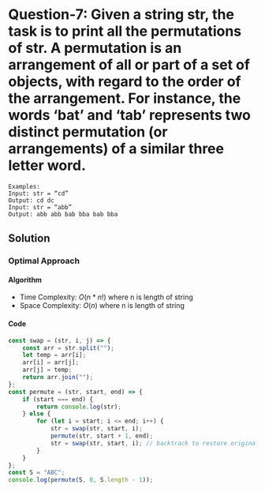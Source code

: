 # Question-7: Given a string str, the task is to print all the permutations of str. A permutation is an arrangement of all or part of a set of objects, with regard to the order of the arrangement. For instance, the words ‘bat’ and ‘tab’ represents two distinct permutation (or arrangements) of a similar three letter word.


```
Examples:
Input: str = “cd”
Output: cd dc
Input: str = “abb”
Output: abb abb bab bba bab bba
```


## Solution


### Optimal Approach


#### Algorithm


- Time Complexity: $O(n * n!)$ where n is length of string
- Space Complexity: $O(n)$ where n is length of string


#### Code


```javascript
const swap = (str, i, j) => {
    const arr = str.split("");
    let temp = arr[i];
    arr[i] = arr[j];
    arr[j] = temp;
    return arr.join("");
};
const permute = (str, start, end) => {
    if (start === end) {
        return console.log(str);
    } else {
        for (let i = start; i <= end; i++) {
            str = swap(str, start, i);
            permute(str, start + 1, end);
            str = swap(str, start, i); // backtrack to restore original string
        }
    }
};
const S = "ABC";
console.log(permute(S, 0, S.length - 1));
```